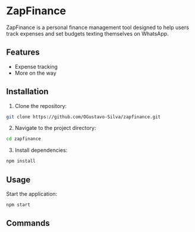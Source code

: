 # ZapFinance

ZapFinance is a personal finance management tool designed to help users track expenses and set budgets texting themselves on WhatsApp.

## Features

- Expense tracking
- More on the way

## Installation

1. Clone the repository:
  ```bash
  git clone https://github.com/OGustavo-Silva/zapfinance.git
  ```
2. Navigate to the project directory:
  ```bash
  cd zapfinance
  ```
3. Install dependencies:
  ```bash
  npm install
  ```

## Usage

Start the application:
```bash
npm start
```

## Commands
